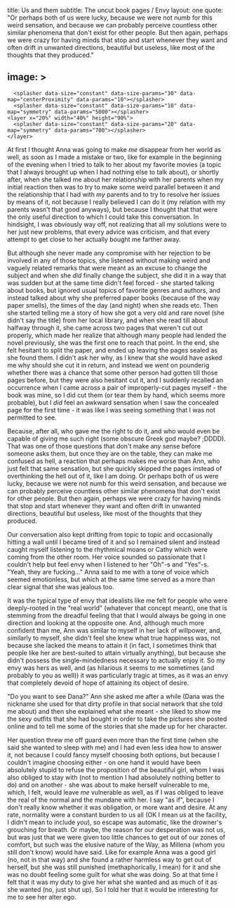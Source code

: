 title: Us and them 
subtitle: The uncut book pages / Envy
layout: one
quote: "Or perhaps both of us were lucky, because we were not numb for this weird sensation, and because we can probably perceive countless other similar phenomena that don't exist for other people. But then again, perhaps we were crazy for having minds that stop and start whenever they want and often drift in unwanted directions, beautiful but useless, like most of the thoughts that they produced."

image: >
    <splasher data-size="intenso" data-size-params="15" data-map="verticalSymmetry" data-params="600"></splasher>
    <splasher data-size="intenso" data-size-params="5" data-map="horizontalLines" data-params="2"></splasher>
---

      <splasher data-size="constant" data-size-params="30" data-map="centerProximity" data-params="10"></splasher>
      <splasher data-size="constant" data-size-params="10" data-map="symmetry" data-params="5000"></splasher>
    <layer x="20%" width="40%" height="90%">
      <splasher data-size="constant" data-size-params="20" data-map="symmetry" data-params="700"></splasher>
    </layer>


At first I thought Anna was going to make *me* disappear from her world as well, as soon as I made a mistake or two, like for example in the beginning of the evening when I tried to talk to her about my favorite movies (a topic that I always brought up when I had nothing else to talk about), or shortly after, when she talked me about her relationship with her parents when my initial reaction then was to try to make some weird parallel between it and the relationship that I had with *my* parents and to try to resolve her issues by means of it, not because I really believed I can do it (my relation with my parents wasn't that good anyways), but because I thought that that were the only useful direction to which I could take this conversation. In hindsight, I was obviously way off, not realizing that all my solutions were to her just new problems, that every advice was criticism, and that every attempt to get close to her actually bought me farther away. 

But although she never made any compromise with her rejection to be involved in any of those topics, she listened without making weird and vaguely related remarks that were meant as an excuse to change the subject and when she *did* finally change the subject, she did it in a way that was sudden but at the same time didn't feel forced - she started talking about books, but ignored usual topics of favorite genres and authors, and instead talked about why she preferred paper books (because of the way paper smells), the times of the day (and night) when she reads etc. Then she started telling me a story of how she got a very old and rare novel (she didn't say the title) from her local library, and when she read till about halfway through it, she came across two pages that weren't cut out properly, which made her realize that although many people had lended the novel previously, she was the first one to reach that point. In the end, she felt hesitant to split the paper, and ended up leaving the pages sealed as she found them. I didn't ask her why, as I knew that she would have asked me why should she cut it in return, and instead we went on pounderig whether there was a chance that some other person had gotten till those pages before, but they were also hesitant cut it, and I suddenly recalled an occurrence when I came across a pair of improperly-cut pages myself - the book was mine, so I did cut them (or tear them by hand, which seems more probable), but I *did* feel an awkward sensation when I saw the concealed page for the first time - it was like I was seeing something that I was not permitted to see. 

Because, after all, who gave me the right to do it, and who would even be capable of giving me such right (some obscure Greek god maybe? ;DDDD). That was one of those questions that don't make any sense before someone asks them, but once they are on the table, they can make me confused as hell, a reaction that perhaps makes me worse than Ann, who just felt that same sensation, but she quickly skipped the pages instead of overthinking the hell out of it, like I am doing. Or perhaps both of us were lucky, because we were not numb for this weird sensation, and because we can probably perceive countless other similar phenomena that don't exist for other people. But then again, perhaps we were crazy for having minds that stop and start whenever they want and often drift in unwanted directions, beautiful but useless, like most of the thoughts that they produced.

Our conversation also kept drifting from topic to topic and occasionally hitting a wall until I became tired of it and so I remained silent and instead caught myself listening to the rhythmical moans or Cathy which were coming from the other room. Her voice sounded so passionate that I couldn't help but feel envy when I listened to her "Oh"-s and "Yes"-s.  <span class="voice-anna">"Yeah, they are fucking..." </span>Anna said to me with a tone of voice which seemed emotionless, but which at the same time served as a more than clear signal that she was jealous too. 

It was the typical type of envy that idealists like me felt for people who were deeply-rooted in the "real world" (whatever that concept meant), one that is stemming from the dreadful feeling that that I would always be going in one direction and looking at the opposite one. And, although much more confident than me, Ann was similar to myself in her lack of willpower, and, similarly to myself, she didn't feel she knew what true happiness was, not because she lacked the means to attain it (in fact, I sometimes think that people like her are best-suited to attain virtually anything), but because she didn't possess the single-mindedness necessary to actually enjoy it. So my envy was hers as well, and (as hilarious it seems to me sometimes (and probably to you as well)) it was particularly tragic at times, as it was an envy that completely devoid of hope of attaining its object of desire.

 <span class="voice-anna">"Do you want to see Dana?" </span>Ann she asked me after a while (Dana was the nickname she used for that dirty profile in that social network that she told me about) and then she explained what she meant - she liked to show me the sexy outfits that she had bought in order to take the pictures she posted online and to tell me some of the stories that she made up for her character.

Her question threw me off guard even more than the first time (when she said she wanted to sleep with me) and I had even less idea how to answer it, not because I could fancy myself choosing both options, but because I couldn't imagine choosing either - on one hand it would have been absolutely stupid to refuse the proposition of the beautiful girl, whom I was also obliged to stay with (not to mention I had absolutely nothing better to do) and on another - she was about to make herself vulnerable to me, which, I felt, would leave *me* vulnerable as well, as if I was obliged to leave the real of the normal and the mundane with her. I say "as if", because I don't really know whether it was obligation, or more want and desire. At any rate, normality were a constant burden to us all (OK I mean *us* at the facility, I didn't mean to include *you*), so escape was automatic, like the drowner's grouching for breath. Or maybe, the reason for our desperation was not us, but was just that we were given too little chances to get out of our zones of comfort, but such was the elusive nature of the Way, as Millena (whom you still don't know) would have said. Like for example Anna was a good girl (no, not in that way) and she found a rather harmless way to get out of herself, but she was still punished (methaphorically, I mean) for it and she was no doubt feeling some guilt for what she was doing. So at that time I felt that it was my duty to give her what she wanted and as much of it as she wanted (no, just shut up). So I told her that it would be interesting for me to see her alter ego. 

